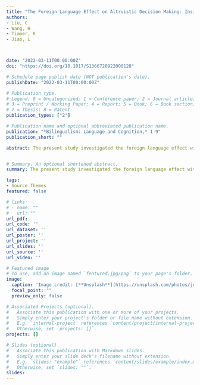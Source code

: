 ```yaml
---
title: "The Foreign Language Effect on Altruistic Decision Making: Insights from the Framing Effect"
authors:
- Liu, C
- Wang, H 
- Timmer, K
- Jiao, L



date: "2022-03-11T00:00:00Z"
doi: "https://doi.org/10.1017/S1366728922000128"

# Schedule page publish date (NOT publication's date).
publishDate: "2022-03-11T00:00:00Z"

# Publication type.
# Legend: 0 = Uncategorized; 1 = Conference paper; 2 = Journal article;
# 3 = Preprint / Working Paper; 4 = Report; 5 = Book; 6 = Book section;
# 7 = Thesis; 8 = Patent
publication_types: ["2"]

# Publication name and optional abbreviated publication name.
publication: "*Bilingualism: Language and Cognition,* 1-9"
publication_short: ""

abstract: The present study investigated the foreign language effect within an altruistic decision making process. Chinese–English bilinguals made altruistic decisions in their native and second language. The decisions were framed in two ways - either as "not to harm" (harm frame) or as "to help" the other person (help frame) at one’s economic cost. Behavioral results suggest that bilinguals might behave more altruistic in the harm frame than the help frame (i.e., framing effect) in their native language but not in their foreign language. Electrophysiological results show that the modulation of the framing effect in the native versus foreign language originated in the early ERP components (N1 and N2) and did not present in the late positive potential (LPP). These findings suggest the foreign language effect most likely results from the reduced emotional reaction in a foreign compared to the native language.


# Summary. An optional shortened abstract.
summary: The present study investigated the foreign language effect within an altruistic decision making process..

tags:
- Source Themes
featured: false

# links:
# - name: ""
#   url: ""
url_pdf: 
url_code: ''
url_dataset: ''
url_poster: ''
url_project: ''
url_slides: ''
url_source: ''
url_video: ''

# Featured image
# To use, add an image named `featured.jpg/png` to your page's folder. 
image:
  caption: 'Image credit: [**Unsplash**](https://unsplash.com/photos/jdD8gXaTZsc)'
  focal_point: ""
  preview_only: false

# Associated Projects (optional).
#   Associate this publication with one or more of your projects.
#   Simply enter your project's folder or file name without extension.
#   E.g. `internal-project` references `content/project/internal-project/index.md`.
#   Otherwise, set `projects: []`.
projects: []

# Slides (optional).
#   Associate this publication with Markdown slides.
#   Simply enter your slide deck's filename without extension.
#   E.g. `slides: "example"` references `content/slides/example/index.md`.
#   Otherwise, set `slides: ""`.
slides:
---
```

